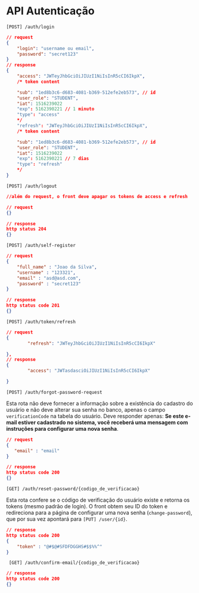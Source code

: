 # API Autenticação

    [POST] /auth/login

```json
// request
{
    "login": "username ou email",
    "password": "secret123"
}
// response
{
    "access": "JWTeyJhbGciOiJIUzI1NiIsInR5cCI6IkpX",
    /* token content

    "sub": "1ed8b3c6-d683-4081-b369-512efe2eb573", // id
    "user_role": "STUDENT",
    "iat": 1516239022
    "exp": 5162390221 // 1 minuto
    "type": "access"
    */
    "refresh": "JWTeyJhbGciOiJIUzI1NiIsInR5cCI6IkpX",
    /* token content

    "sub": "1ed8b3c6-d683-4081-b369-512efe2eb573", // id
    "user_role": "STUDENT",
    "iat": 1516239022
    "exp": 5162390221 // 7 dias
    "type": "refresh"
    */
}
```

    [POST] /auth/logout  

```json
//além do request, o front deve apagar os tokens de access e refresh

// request
{}

// response
http status 204
{}
```


    [POST] /auth/self-register  


```json
// request
{
    "full_name" : "Joao da Silva",
    "username" : "123321",
    "email" : "asd@asd.com",
    "password" : "secret123"
}

// response
http status code 201
{}
```

    [POST] /auth/token/refresh  

```json
// request
{
        "refresh": "JWTeyJhbGciOiJIUzI1NiIsInR5cCI6IkpX"

},
// response
{
        "access": "JWTasdasciOiJIUzI1NiIsInR5cCI6IkpX"

}
```


    [POST] /auth/forgot-password-request

Esta rota não deve fornecer a informação sobre a existência do cadastro do usuário e não deve alterar sua senha no banco, apenas o campo `verificationCode` na tabela do usuário. Deve responder apenas: **Se este e-mail estiver cadastrado no sistema, você receberá uma mensagem com instruções para configurar uma nova senha**.

```json
// request
{
   "email" : "email"
}

// response
http status code 200
{}
```

    [GET] /auth/reset-password/{codigo_de_verificacao}    

Esta rota confere se o código de verificação do usuário existe e retorna os tokens (mesmo padrão de login). O front obtem seu ID do token e redireciona para a página de configurar uma nova senha (`change-password`), que por sua vez apontará para `[PUT] /user/{id}`.

```json
// response
http status code 200
{
    "token" : "@#$@#SFDFDGGHS#$$%%^"
}
```


     [GET] /auth/confirm-email/{codigo_de_verificacao}  

```json
// response
http status code 200
{}
```
